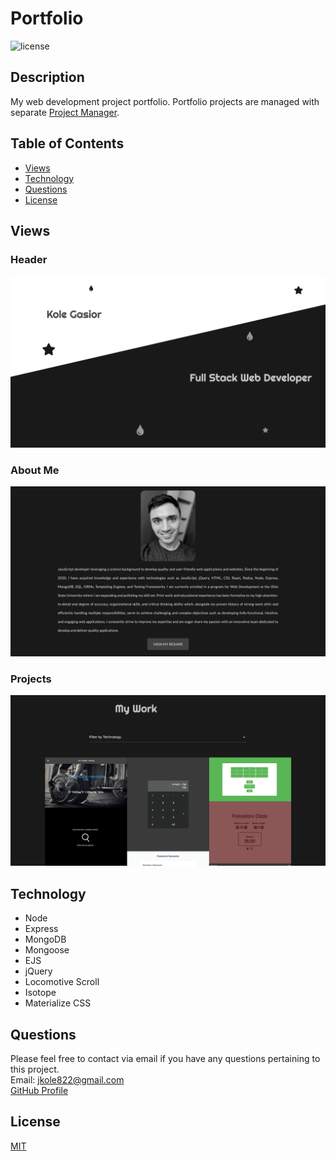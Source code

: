 # Portfolio

![license](https://img.shields.io/static/v1?label=license&message=MIT&color=green&style=for-the-badge)

## Description

My web development project portfolio. Portfolio projects are managed with separate [Project Manager](https://github.com/jkole822/Portfolio-Project-Manager).

## Table of Contents

- [Views](#views)
- [Technology](#technology)
- [Questions](#questions)
- [License](#license)

## Views

### Header

![Header](public/images/Header.png)

### About Me

![About Me](public/images/AboutMe.png)

### Projects

![Projects](public/images/Projects.png)

## Technology

- Node
- Express
- MongoDB
- Mongoose
- EJS
- jQuery
- Locomotive Scroll
- Isotope
- Materialize CSS

## Questions

Please feel free to contact via email if you have any questions pertaining to this project.  
Email: jkole822@gmail.com  
[GitHub Profile](https://github.com/jkole822)

## License

[MIT](https://choosealicense.com/licenses/mit)
